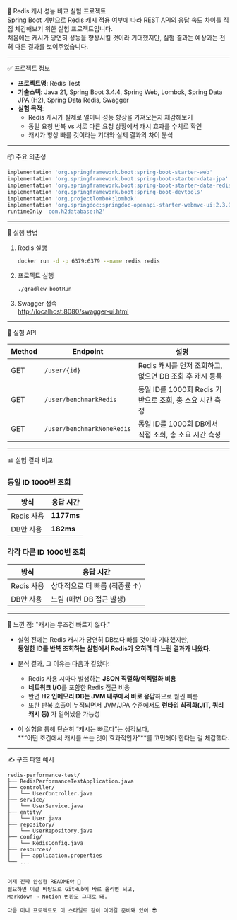 🔁 Redis 캐시 성능 비교 실험 프로젝트  
Spring Boot 기반으로 Redis 캐시 적용 여부에 따라 REST API의 응답 속도 차이를 직접 체감해보기 위한 실험 프로젝트입니다.  
처음에는 캐시가 당연히 성능을 향상시킬 것이라 기대했지만, 실험 결과는 예상과는 전혀 다른 결과를 보여주었습니다.

---

✅ 프로젝트 정보  
- **프로젝트명**: Redis Test  
- **기술스택**: Java 21, Spring Boot 3.4.4, Spring Web, Lombok, Spring Data JPA (H2), Spring Data Redis, Swagger  
- **실험 목적**:  
  - Redis 캐시가 실제로 얼마나 성능 향상을 가져오는지 체감해보기  
  - 동일 요청 반복 vs 서로 다른 요청 상황에서 캐시 효과를 수치로 확인  
  - 캐시가 항상 빠를 것이라는 기대와 실제 결과의 차이 분석

---

📦 주요 의존성  

```groovy
implementation 'org.springframework.boot:spring-boot-starter-web'
implementation 'org.springframework.boot:spring-boot-starter-data-jpa'
implementation 'org.springframework.boot:spring-boot-starter-data-redis'
implementation 'org.springframework.boot:spring-boot-devtools'
implementation 'org.projectlombok:lombok'
implementation 'org.springdoc:springdoc-openapi-starter-webmvc-ui:2.3.0'
runtimeOnly 'com.h2database:h2'
```

---

🔧 실행 방법  
1. Redis 실행  
   ```bash
   docker run -d -p 6379:6379 --name redis redis
   ```

2. 프로젝트 실행  
   ```bash
   ./gradlew bootRun
   ```

3. Swagger 접속  
   [http://localhost:8080/swagger-ui.html](http://localhost:8080/swagger-ui.html)

---

🧪 실험 API  

| Method | Endpoint                | 설명 |
|--------|--------------------------|------|
| GET    | `/user/{id}`             | Redis 캐시를 먼저 조회하고, 없으면 DB 조회 후 캐시 등록 |
| GET    | `/user/benchmarkRedis`   | 동일 ID를 1000회 Redis 기반으로 조회, 총 소요 시간 측정 |
| GET    | `/user/benchmarkNoneRedis` | 동일 ID를 1000회 DB에서 직접 조회, 총 소요 시간 측정 |

---

📊 실험 결과 비교

### 동일 ID 1000번 조회

| 방식         | 응답 시간 |
|--------------|-----------|
| Redis 사용   | **1177ms** |
| DB만 사용    | **182ms** |

### 각각 다른 ID 1000번 조회

| 방식         | 응답 시간 |
|--------------|-----------|
| Redis 사용   | 상대적으로 더 빠름 (적중률 ↑) |
| DB만 사용    | 느림 (매번 DB 접근 발생) |

---

🧠 느낀 점: "캐시는 무조건 빠르지 않다."

- 실험 전에는 Redis 캐시가 당연히 DB보다 빠를 것이라 기대했지만,  
  **동일한 ID를 반복 조회하는 실험에서 Redis가 오히려 더 느린 결과가 나왔다.**

- 분석 결과, 그 이유는 다음과 같았다:
  - Redis 사용 시마다 발생하는 **JSON 직렬화/역직렬화 비용**
  - **네트워크 I/O**를 포함한 Redis 접근 비용
  - 반면 **H2 인메모리 DB는 JVM 내부에서 바로 응답**하므로 훨씬 빠름
  - 또한 반복 호출이 누적되면서 JVM/JPA 수준에서도 **런타임 최적화(JIT, 쿼리 캐시 등)** 가 일어났을 가능성

- 이 실험을 통해 단순히 “캐시는 빠르다”는 생각보다,  
  **“어떤 조건에서 캐시를 쓰는 것이 효과적인가”**를 고민해야 한다는 걸 체감했다.

---

✍️ 구조 파일 예시

```
redis-performance-test/
├── RedisPerformanceTestApplication.java
├── controller/
│   └── UserController.java
├── service/
│   └── UserService.java
├── entity/
│   └── User.java
├── repository/
│   └── UserRepository.java
├── config/
│   └── RedisConfig.java
├── resources/
│   ├── application.properties
└── ...
```
```

이제 진짜 완성형 README야 🚀  
필요하면 이걸 바탕으로 GitHub에 바로 올리면 되고,  
Markdown → Notion 변환도 그대로 돼.

다음 미니 프로젝트도 이 스타일로 같이 이어갈 준비돼 있어 😎
